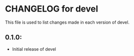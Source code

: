 # CHANGELOG for devel

This file is used to list changes made in each version of devel.

## 0.1.0:

* Initial release of devel

